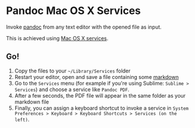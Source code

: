 # Pandoc Mac OS X Services

Invoke [pandoc](http://johnmacfarlane.net/pandoc/) from any text editor with the opened file as input.

This is achieved using [Mac OS X services](http://arstechnica.com/apple/2011/03/howto-build-mac-os-x-services-with-automator-and-shell-scripting/).


## Go!

1. Copy the files to your `~/Library/Services` folder
2. Restart your editor, open and save a file containing some [markdown](http://johnmacfarlane.net/pandoc/README.html#pandocs-markdown)
3. Go to the `Services` menu (for example if you're using Sublime: `Sublime > Services`) and choose a service like `Pandoc PDF`.
4. After a few seconds, the PDF file will appear in the same folder as your markdown file
5. Finally, you can assign a keyboard shortcut to invoke a service in `System Preferences > Keyboard > Keyboard Shortcuts > Services (on the left)`.